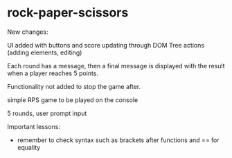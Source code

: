 # rock-paper-scissors

New changes:

UI added with buttons and score updating through DOM Tree actions (adding elements, editing)

Each round has a message, then a final message is displayed with the result when a player reaches 5 points.

Functionality not added to stop the game after.



simple RPS game to be played on the console

5 rounds, user prompt input

Important lessons:

- remember to check syntax such as brackets after functions and == for equality

